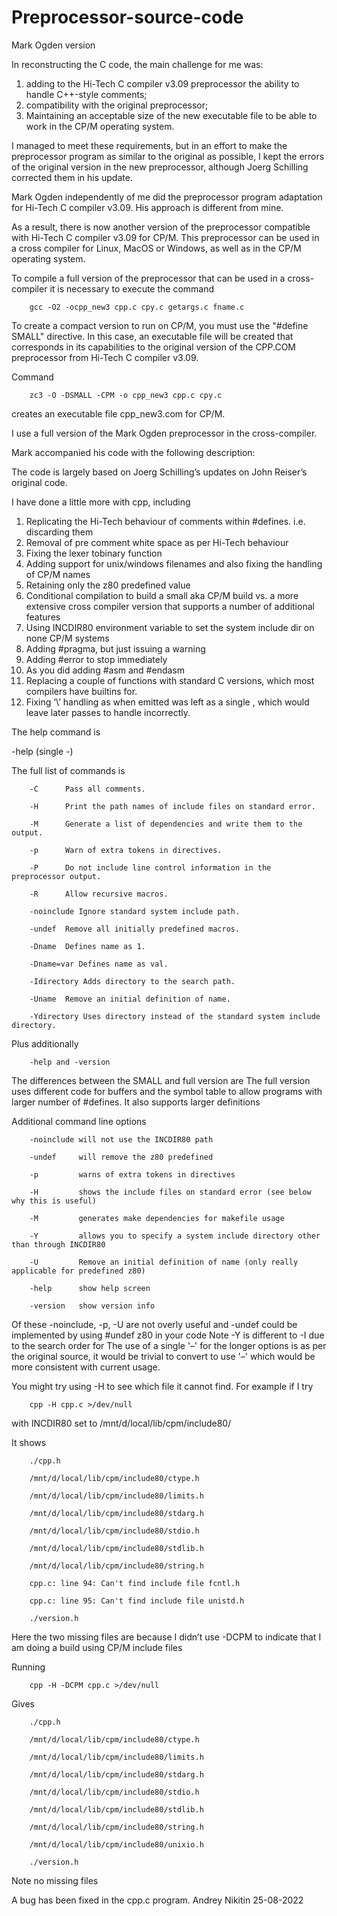 # Preprocessor-source-code
Mark Ogden version

In reconstructing the C code, the main challenge for me was:

1. adding to the Hi-Tech C compiler v3.09 preprocessor the ability to handle C++-style comments;
2. compatibility with the original preprocessor;
3. Maintaining an acceptable size of the new executable file to be able to work in the CP/M operating system.

I managed to meet these requirements, but in an effort to make the preprocessor program as similar to the original as possible, I kept the errors of the original version in the new preprocessor, although Joerg Schilling corrected them in his update.

Mark Ogden independently of me did the preprocessor program adaptation for Hi-Tech C compiler v3.09. His approach is different from mine. 

As a result, there is now another version of the preprocessor compatible with Hi-Tech C compiler v3.09 for CP/M. This preprocessor can be used in a cross compiler for Linux, MacOS or Windows, as well as in the CP/M operating system.

To compile a full version of the preprocessor that can be used in a cross-compiler it is necessary to execute the command

        gcc -O2 -ocpp_new3 cpp.c cpy.c getargs.c fname.c

To create a compact version to run on CP/M, you must use the "#define SMALL" directive. In this case, an executable file will be created that corresponds in its capabilities to the original version of the CPP.COM preprocessor from Hi-Tech C compiler v3.09.

Command

        zc3 -O -DSMALL -CPM -o cpp_new3 cpp.c cpy.c

creates an executable file cpp_new3.com for CP/M.

I use a full version of the Mark Ogden preprocessor in the cross-compiler.

Mark accompanied his code with the following description:

The code is largely based on Joerg Schilling’s updates on John Reiser’s original code.

I have done a little more with cpp, including

1.	Replicating the Hi-Tech behaviour of comments within #defines. i.e. discarding them
2.	Removal of pre comment white space as per Hi-Tech behaviour
3.	Fixing the lexer tobinary function
4.	Adding support for unix/windows filenames and also fixing the handling of CP/M names
5.	Retaining only the z80 predefined value
6.	Conditional compilation to build a small aka CP/M build vs. a more extensive cross compiler version that supports a number of additional features
7.	Using INCDIR80 environment variable to set the system include dir on none CP/M systems
8.	Adding #pragma, but just issuing a warning
9.	Adding #error to stop immediately
10.	As you did adding #asm and #endasm
11.	Replacing a couple of functions with standard C versions, which most compilers have builtins for.
12.	Fixing ‘\\’ handling as when emitted was left as a single \, which would leave later passes to handle incorrectly.


The help command is

-help                     (single -)

The full list of commands is

        -C      Pass all comments.
        
        -H      Print the path names of include files on standard error.
        
        -M      Generate a list of dependencies and write them to the output.
        
        -p      Warn of extra tokens in directives.
        
        -P      Do not include line control information in the preprocessor output.
        
        -R      Allow recursive macros.
        
        -noinclude Ignore standard system include path.
        
        -undef  Remove all initially predefined macros.
        
        -Dname  Defines name as 1.
        
        -Dname=var Defines name as val.
        
        -Idirectory Adds directory to the search path.
        
        -Uname  Remove an initial definition of name.
        
        -Ydirectory Uses directory instead of the standard system include directory.
 
Plus additionally

        -help and -version
 
The differences between the SMALL and full version are The full version uses different code for buffers and the symbol table to allow programs with larger number of #defines. It also supports larger definitions

Additional command line options

        -noinclude will not use the INCDIR80 path

        -undef     will remove the z80 predefined

        -p         warns of extra tokens in directives

        -H         shows the include files on standard error (see below why this is useful)

        -M         generates make dependencies for makefile usage

        -Y         allows you to specify a system include directory other than through INCDIR80

        -U         Remove an initial definition of name (only really applicable for predefined z80)

        -help      show help screen

        -version   show version info

Of these -noinclude, -p, -U are not overly useful and -undef could be implemented by using #undef z80 in your code Note -Y is different to -I due to the search order for <includes> The use of a single '–' for the longer options is as per the original source, it would be trivial to convert to use '–' which would be more consistent with current usage.
 
You might try using -H to see which file it cannot find.
For example if I try

        cpp -H cpp.c >/dev/null

with INCDIR80 set to /mnt/d/local/lib/cpm/include80/

It shows

        ./cpp.h
        
        /mnt/d/local/lib/cpm/include80/ctype.h
        
        /mnt/d/local/lib/cpm/include80/limits.h
        
        /mnt/d/local/lib/cpm/include80/stdarg.h
        
        /mnt/d/local/lib/cpm/include80/stdio.h
        
        /mnt/d/local/lib/cpm/include80/stdlib.h
        
        /mnt/d/local/lib/cpm/include80/string.h
        
        cpp.c: line 94: Can't find include file fcntl.h
        
        cpp.c: line 95: Can't find include file unistd.h
        
        ./version.h
 
Here the two missing files are because I didn’t use -DCPM to indicate that I am doing a build using CP/M include files

Running

        cpp -H -DCPM cpp.c >/dev/null

Gives

        ./cpp.h
        
        /mnt/d/local/lib/cpm/include80/ctype.h
        
        /mnt/d/local/lib/cpm/include80/limits.h
        
        /mnt/d/local/lib/cpm/include80/stdarg.h
        
        /mnt/d/local/lib/cpm/include80/stdio.h
        
        /mnt/d/local/lib/cpm/include80/stdlib.h
        
        /mnt/d/local/lib/cpm/include80/string.h
        
        /mnt/d/local/lib/cpm/include80/unixio.h
        
        ./version.h
        
 
Note no missing files

A bug has been fixed in the cpp.c program.
 Andrey Nikitin 25-08-2022
